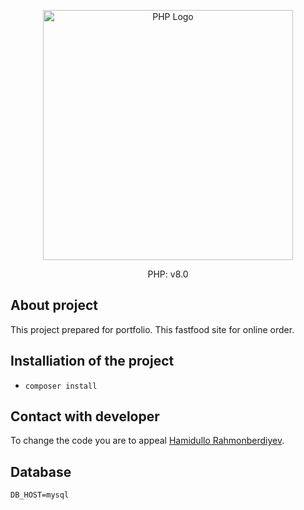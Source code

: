 <p align="center"><a href="https://php.net" target="_blank"><img src="https://www.php.net/images/logos/php-logo-white.svg" width="400" alt="PHP Logo"></a></p>

<p align="center">
PHP: v8.0
</p>

## About project

This project prepared for portfolio. This fastfood site for online order.

## Installiation of the project

- ``` composer install ```


## Contact with developer

To change the code you are to appeal [Hamidullo Rahmonberdiyev](https://t.me/hamidullo_rahmonberdiyev).

## Database

``` 
DB_HOST=mysql 
```


